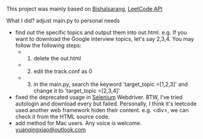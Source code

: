 This project was mainly based on [Bishalsarang](https://github.com/Bishalsarang/Leetcode-Questions-Scraper), [LeetCode API](https://leetcode.com/api/problems/algorithms/)

What I did? adjust main.py to personal needs

- find out the specific topics and output them into out.html. e.g. If you want to download the Google interview topics, let's say 2,3,4. You may follow the following steps:
  - 1. delete the out.html
  - 2. edit the track.conf as 0
  - 3. in the main.py, search the keyword 'target_topic =[1,2,3]' and change it to 'target_topic =[2,3,4]'
- fixed the deprecated usage in [Selenium](https://medium.com/@kikigulab/how-to-automate-opening-and-login-to-websites-with-python-6aeaf1f6ae98) Webdriver. BTW, I've tried autologin and download every but failed. Personally, I think it's leetcode used another web framework hiden their content. e.g. \<div>, we can check it from the HTML source code. 
- add method for Mac users. Any voice is welcome. yuanqingxiao@outlook.com
